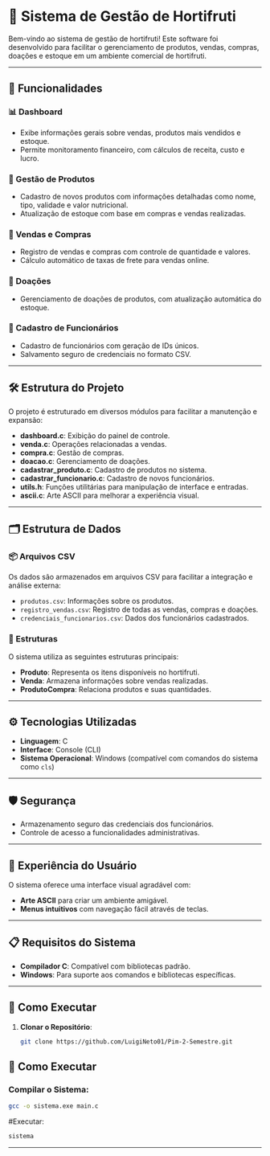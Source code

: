 # 🌱 Sistema de Gestão de Hortifruti

Bem-vindo ao sistema de gestão de hortifruti! Este software foi desenvolvido para facilitar o gerenciamento de produtos, vendas, compras, doações e estoque em um ambiente comercial de hortifruti.

---

## 🚀 Funcionalidades

### 📊 Dashboard
- Exibe informações gerais sobre vendas, produtos mais vendidos e estoque.
- Permite monitoramento financeiro, com cálculos de receita, custo e lucro.

### 🛒 Gestão de Produtos
- Cadastro de novos produtos com informações detalhadas como nome, tipo, validade e valor nutricional.
- Atualização de estoque com base em compras e vendas realizadas.

### 🧾 Vendas e Compras
- Registro de vendas e compras com controle de quantidade e valores.
- Cálculo automático de taxas de frete para vendas online.

### 🤝 Doações
- Gerenciamento de doações de produtos, com atualização automática do estoque.

### 👥 Cadastro de Funcionários
- Cadastro de funcionários com geração de IDs únicos.
- Salvamento seguro de credenciais no formato CSV.

---

## 🛠 Estrutura do Projeto

O projeto é estruturado em diversos módulos para facilitar a manutenção e expansão:

- **dashboard.c**: Exibição do painel de controle.
- **venda.c**: Operações relacionadas a vendas.
- **compra.c**: Gestão de compras.
- **doacao.c**: Gerenciamento de doações.
- **cadastrar_produto.c**: Cadastro de produtos no sistema.
- **cadastrar_funcionario.c**: Cadastro de novos funcionários.
- **utils.h**: Funções utilitárias para manipulação de interface e entradas.
- **ascii.c**: Arte ASCII para melhorar a experiência visual.

---

## 🗂 Estrutura de Dados

### 📦 Arquivos CSV
Os dados são armazenados em arquivos CSV para facilitar a integração e análise externa:
- `produtos.csv`: Informações sobre os produtos.
- `registro_vendas.csv`: Registro de todas as vendas, compras e doações.
- `credenciais_funcionarios.csv`: Dados dos funcionários cadastrados.

### 📑 Estruturas
O sistema utiliza as seguintes estruturas principais:
- **Produto**: Representa os itens disponíveis no hortifruti.
- **Venda**: Armazena informações sobre vendas realizadas.
- **ProdutoCompra**: Relaciona produtos e suas quantidades.

---

## ⚙️ Tecnologias Utilizadas
- **Linguagem**: C
- **Interface**: Console (CLI)
- **Sistema Operacional**: Windows (compatível com comandos do sistema como `cls`)

---

## 🛡 Segurança
- Armazenamento seguro das credenciais dos funcionários.
- Controle de acesso a funcionalidades administrativas.

---

## 🎨 Experiência do Usuário
O sistema oferece uma interface visual agradável com:
- **Arte ASCII** para criar um ambiente amigável.
- **Menus intuitivos** com navegação fácil através de teclas.

---

## 📋 Requisitos do Sistema
- **Compilador C**: Compatível com bibliotecas padrão.
- **Windows**: Para suporte aos comandos e bibliotecas específicas.

---

## 🏁 Como Executar

1. **Clonar o Repositório**:
   ```bash
   git clone https://github.com/LuigiNeto01/Pim-2-Semestre.git
   ```
## 🏁 Como Executar

### Compilar o Sistema:
```bash
gcc -o sistema.exe main.c
```

#Executar:
```bash
sistema
```
---


